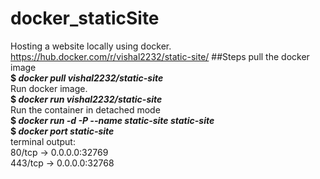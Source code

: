 # docker_staticSite
Hosting a website locally using docker.<br>https://hub.docker.com/r/vishal2232/static-site/
##Steps
pull the docker image<br>
**$ _docker pull vishal2232/static-site_**<br>Run docker image.<br>
**$ _docker run vishal2232/static-site_** <br>Run the container in detached mode<br>
**$ _docker run -d -P --name static-site static-site_**</br>
**$ _docker port static-site_**<br>
terminal output:<br>80/tcp -> 0.0.0.0:32769<br>
443/tcp -> 0.0.0.0:32768
